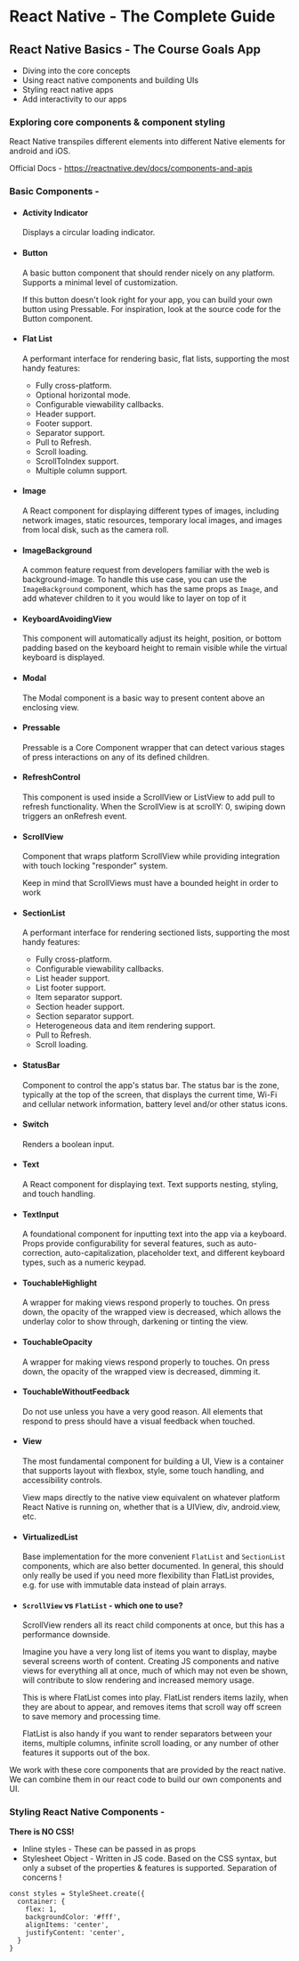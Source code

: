 # React Native - The Complete Guide

## React Native Basics - The Course Goals App

- Diving into the core concepts
- Using react native components and building UIs
- Styling react native apps
- Add interactivity to our apps

### Exploring core components & component styling

React Native transpiles different elements into different Native elements for android and iOS.

Official Docs - https://reactnative.dev/docs/components-and-apis

### Basic Components - 

- #### **Activity Indicator**
    Displays a circular loading indicator.

- #### **Button**
    A basic button component that should render nicely on any platform. Supports a minimal level of customization.

    If this button doesn't look right for your app, you can build your own button using Pressable. For inspiration, look at the source code for the Button component.

- #### **Flat List**
    A performant interface for rendering basic, flat lists, supporting the most handy features:

    - Fully cross-platform.
    - Optional horizontal mode.
    - Configurable viewability callbacks.
    - Header support.
    - Footer support.
    - Separator support.
    - Pull to Refresh.
    - Scroll loading.
    - ScrollToIndex support.
    - Multiple column support.

- #### **Image**
    A React component for displaying different types of images, including network images, static resources, temporary local images, and images from local disk, such as the camera roll.

- #### **ImageBackground**
    A common feature request from developers familiar with the web is background-image. To handle this use case, you can use the `ImageBackground` component, which has the same props as `Image`, and add whatever children to it you would like to layer on top of it

- #### **KeyboardAvoidingView**
    This component will automatically adjust its height, position, or bottom padding based on the keyboard height to remain visible while the virtual keyboard is displayed.

- #### **Modal**
    The Modal component is a basic way to present content above an enclosing view.

- #### **Pressable**
    Pressable is a Core Component wrapper that can detect various stages of press interactions on any of its defined children.

- #### **RefreshControl**
    This component is used inside a ScrollView or ListView to add pull to refresh functionality. When the ScrollView is at scrollY: 0, swiping down triggers an onRefresh event.

- #### **ScrollView**
    Component that wraps platform ScrollView while providing integration with touch locking "responder" system.

    Keep in mind that ScrollViews must have a bounded height in order to work

- #### **SectionList**
    A performant interface for rendering sectioned lists, supporting the most handy features:

    - Fully cross-platform.
    - Configurable viewability callbacks.
    - List header support.
    - List footer support.
    - Item separator support.
    - Section header support.
    - Section separator support.
    - Heterogeneous data and item rendering support.
    - Pull to Refresh.
    - Scroll loading.

- #### **StatusBar**
    Component to control the app's status bar. The status bar is the zone, typically at the top of the screen, that displays the current time, Wi-Fi and cellular network information, battery level and/or other status icons.

- #### **Switch**
    Renders a boolean input.

- #### **Text**
    A React component for displaying text. Text supports nesting, styling, and touch handling.

- #### **TextInput**
    A foundational component for inputting text into the app via a keyboard. Props provide configurability for several features, such as auto-correction, auto-capitalization, placeholder text, and different keyboard types, such as a numeric keypad.

- #### **TouchableHighlight**
    A wrapper for making views respond properly to touches. On press down, the opacity of the wrapped view is decreased, which allows the underlay color to show through, darkening or tinting the view.

- #### **TouchableOpacity**
    A wrapper for making views respond properly to touches. On press down, the opacity of the wrapped view is decreased, dimming it.

- #### **TouchableWithoutFeedback**
    Do not use unless you have a very good reason. All elements that respond to press should have a visual feedback when touched.

- #### **View**
    The most fundamental component for building a UI, View is a container that supports layout with flexbox, style, some touch handling, and accessibility controls.
    
    View maps directly to the native view equivalent on whatever platform React Native is running on, whether that is a UIView, div, android.view, etc.

- #### **VirtualizedList**
    Base implementation for the more convenient `FlatList` and `SectionList` components, which are also better documented. In general, this should only really be used if you need more flexibility than FlatList provides, e.g. for use with immutable data instead of plain arrays.


- #### **`ScrollView` vs `FlatList` - which one to use?**

    ScrollView renders all its react child components at once, but this has a performance downside.

    Imagine you have a very long list of items you want to display, maybe several screens worth of content. Creating JS components and native views for everything all at once, much of which may not even be shown, will contribute to slow rendering and increased memory usage.

    This is where FlatList comes into play. FlatList renders items lazily, when they are about to appear, and removes items that scroll way off screen to save memory and processing time.

    FlatList is also handy if you want to render separators between your items, multiple columns, infinite scroll loading, or any number of other features it supports out of the box.


We work with these core components that are provided by the react native. We can combine them in our react code to build our own components and UI.

### Styling React Native Components - 

**There is NO CSS!**

- Inline styles - These can be passed in as props
- Stylesheet Object - Written in JS code. Based on the CSS syntax, but only a subset of the properties & features is supported. Separation of concerns !

```
const styles = StyleSheet.create({
  container: {
    flex: 1,
    backgroundColor: '#fff',
    alignItems: 'center',
    justifyContent: 'center',
  }
}
````